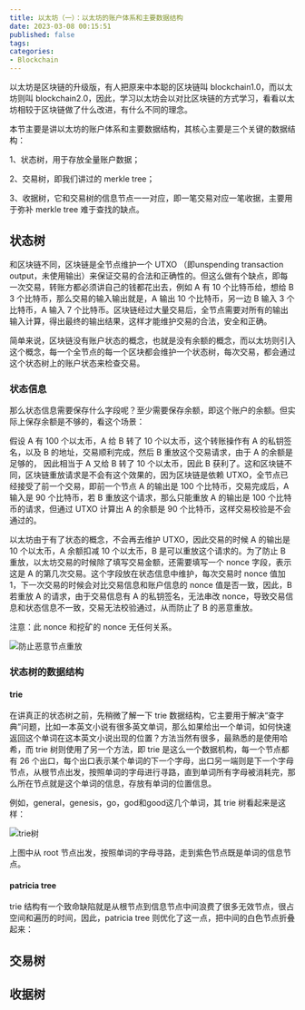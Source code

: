```yaml
---
title: 以太坊（一）：以太坊的账户体系和主要数据结构
date: 2023-03-08 00:15:51
published: false
tags:
categories:
- Blockchain
---
```


以太坊是区块链的升级版，有人把原来中本聪的区块链叫 blockchain1.0，而以太坊则叫 blockchain2.0，因此，学习以太坊会以对比区块链的方式学习，看看以太坊相较于区块链做了什么改进，有什么不同的理念。

<!--more-->

本节主要是讲以太坊的账户体系和主要数据结构，其核心主要是三个关键的数据结构：

1、状态树，用于存放全量账户数据；

2、交易树，即我们讲过的 merkle tree；

3、收据树，它和交易树的信息节点一一对应，即一笔交易对应一笔收据，主要用于弥补 merkle tree 难于查找的缺点。



## 状态树

和区块链不同，区块链是全节点维护一个 UTXO （即unspending transaction output，未使用输出）来保证交易的合法和正确性的。但这么做有个缺点，即每一次交易，转账方都必须讲自己的钱都花出去，例如 A 有 10 个比特币给，想给 B 3 个比特币，那么交易的输入输出就是，A 输出 10 个比特币，另一边 B 输入 3 个比特币，A 输入 7 个比特币。区块链经过大量交易后，全节点需要对所有的输出输入计算，得出最终的输出结果，这样才能维护交易的合法，安全和正确。

简单来说，区块链没有账户状态的概念，也就是没有余额的概念，而以太坊则引入这个概念，每一个全节点的每一个区块都会维护一个状态树，每次交易，都会通过这个状态树上的账户状态来检查交易。



### 状态信息

那么状态信息需要保存什么字段呢？至少需要保存余额，即这个账户的余额。但实际上保存余额是不够的，看这个场景：

假设 A 有 100 个以太币，A 给 B 转了 10 个以太币，这个转账操作有 A 的私钥签名，以及 B 的地址，交易顺利完成，然后 B 重放这个交易请求，由于 A 的余额是足够的， 因此相当于 A 又给 B 转了 10 个以太币，因此 B 获利了。这和区块链不同，区块链重放请求是不会有这个效果的，因为区块链是依赖 UTXO，全节点已经接受了前一个交易，即前一个节点 A 的输出是 100 个比特币，交易完成后，A 输入是 90 个比特币，若 B 重放这个请求，那么只能重放 A 的输出是 100 个比特币的请求，但通过 UTXO 计算出 A 的余额是 90 个比特币，这样交易校验是不会通过的。

以太坊由于有了状态的概念，不会再去维护 UTXO，因此交易的时候 A 的输出是 10 个以太币，A 余额扣减 10 个以太币，B 是可以重放这个请求的。为了防止 B 重放，以太坊交易的时候除了填写交易金额，还需要填写一个 nonce 字段，表示这是 A 的第几次交易。这个字段放在状态信息中维护，每次交易时 nonce 值加 1，下一次交易的时候会对比交易信息和账户信息的 nonce 值是否一致，因此，B 若重放 A 的请求，由于交易信息有 A 的私钥签名，无法串改 nonce，导致交易信息和状态信息不一致，交易无法校验通过，从而防止了 B 的恶意重放。

注意：此 nonce 和挖矿的 nonce 无任何关系。

![防止恶意节点重放](https://www.jackhuang.cc/svg/ethreplay-message.svg)



### 状态树的数据结构

#### trie

在讲真正的状态树之前，先稍微了解一下 trie 数据结构，它主要用于解决“查字典”问题，比如一本英文小说有很多英文单词，那么如果给出一个单词，如何快速返回这个单词在这本英文小说出现的位置？方法当然有很多，最熟悉的是使用哈希，而 trie 树则使用了另一个方法，即 trie 是这么一个数据机构，每一个节点都有 26 个出口，每个出口表示某个单词的下一个字母，出口另一端则是下一个字母节点，从根节点出发，按照单词的字母进行寻路，直到单词所有字母被消耗完，那么所在节点就是这个单词的信息，存放有单词的位置信息。

例如，general，genesis，go，god和good这几个单词，其 trie 树看起来是这样：

![trie树](https://www.jackhuang.cc/svg/trie.svg)

上图中从 root 节点出发，按照单词的字母寻路，走到紫色节点既是单词的信息节点。



#### patricia tree

trie 结构有一个致命缺陷就是从根节点到信息节点中间浪费了很多无效节点，很占空间和遍历的时间，因此，patricia tree 则优化了这一点，把中间的白色节点折叠起来：





## 交易树



## 收据树
